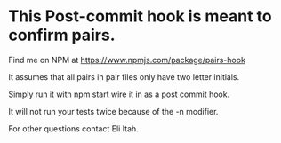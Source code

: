 # This Post-commit hook is meant to confirm pairs.

Find me on NPM at https://www.npmjs.com/package/pairs-hook

It assumes that all pairs in pair files only have two letter initials.

Simply run it with npm start wire it in as a post commit hook.

It will not run your tests twice because of the -n modifier.

For other questions contact Eli Itah.
